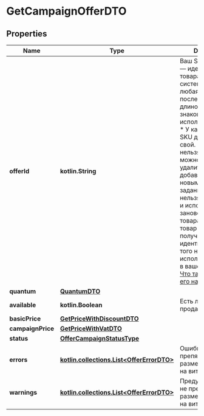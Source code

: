 
# GetCampaignOfferDTO

## Properties
| Name | Type | Description | Notes |
| ------------ | ------------- | ------------- | ------------- |
| **offerId** | **kotlin.String** | Ваш SKU — идентификатор товара в вашей системе.  Разрешена любая последовательность длиной до 255 знаков.  Правила использования SKU:  * У каждого товара SKU должен быть свой.  * SKU товара нельзя менять — можно только удалить товар и добавить заново с новым SKU.  * Уже заданный SKU нельзя освободить и использовать заново для другого товара. Каждый товар должен получать новый идентификатор, до того никогда не использовавшийся в вашем каталоге.  [Что такое SKU и как его назначать](https://yandex.ru/support/marketplace/assortment/add/index.html#fields)  |  |
| **quantum** | [**QuantumDTO**](QuantumDTO.md) |  |  [optional] |
| **available** | **kotlin.Boolean** | Есть ли товар в продаже.  |  [optional] |
| **basicPrice** | [**GetPriceWithDiscountDTO**](GetPriceWithDiscountDTO.md) |  |  [optional] |
| **campaignPrice** | [**GetPriceWithVatDTO**](GetPriceWithVatDTO.md) |  |  [optional] |
| **status** | [**OfferCampaignStatusType**](OfferCampaignStatusType.md) |  |  [optional] |
| **errors** | [**kotlin.collections.List&lt;OfferErrorDTO&gt;**](OfferErrorDTO.md) | Ошибки, препятствующие размещению товара на витрине.  |  [optional] |
| **warnings** | [**kotlin.collections.List&lt;OfferErrorDTO&gt;**](OfferErrorDTO.md) | Предупреждения, не препятствующие размещению товара на витрине.  |  [optional] |



